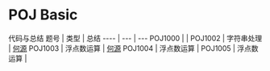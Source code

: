 # POJ Basic
代码与总结
题号 | 类型 | 总结 
---- | --- | ---
POJ1000 | | 
POJ1002 | 字符串处理 | [何源](http://reehy.top:4000/2017/03/12/POJ-1002/)
POJ1003 | 浮点数运算 | [何源](http://reehy.top:4000/2017/03/13/POJ-1003/)
POJ1004 | 浮点数运算 |
POJ1005 | 浮点数运算 |

